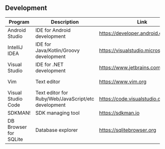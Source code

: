 ## Development

| Program | Description | Link | Plugins | Comment |
| --- | --- | --- | --- | --- |
| Android Studio | IDE for Android development | https://developer.android.com/studio | [ide-settings](https://github.com/fartem/ide-settings/tree/master/settings/android_studio) |
| IntelliJ IDEA | IDE for Java/Kotlin/Groovy development | https://visualstudio.microsoft.com | [ide-settings](https://github.com/fartem/ide-settings/tree/master/settings/intellij_idea) | 
| Visual Studio | IDE for .NET development | https://www.jetbrains.com/idea | [ide-settings](https://github.com/fartem/ide-settings/tree/master/plugins/visual_studio) | 
| Vim | Text editor | https://www.vim.org | [ide-settings](https://github.com/fartem/ide-settings/tree/master/configs/vim) |
| Visual Studio Code | Text editor for Ruby/Web/JavaScript/etc development | https://code.visualstudio.com | [ide-settings](https://github.com/fartem/ide-settings/tree/master/extensions/vscode) |
| SDKMAN! | SDK managing tool | https://sdkman.io |
| DB Browser for SQLite | Database explorer | https://sqlitebrowser.org |

